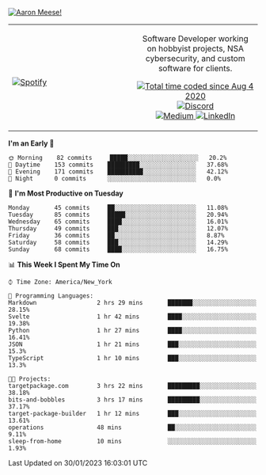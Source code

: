 [![Aaron Meese!](https://user-images.githubusercontent.com/17814535/88975338-a2aabf00-d27f-11ea-963f-8a19608716b4.png)](https://github.com/ajmeese7/readme-ascii "README ASCII")

<!-- Modified from project here: https://github.com/novatorem/novatorem -->
<table width="100%">
  <tr>
  <td width="50%">

&nbsp; <br> [![Spotify](https://ajmeese7.vercel.app/api/spotify)](https://open.spotify.com/user/ajmeese)

  </td>
  <td width="50%">
    <p align="center">
    Software Developer working on hobbyist projects, NSA cybersecurity, and custom software for clients.
    </p>
    <p align="center">
      <a href="https://wakatime.com/@f726891d-3b02-46cd-9b60-e8c59f9e2b14">
        <img src="https://wakatime.com/badge/user/f726891d-3b02-46cd-9b60-e8c59f9e2b14.svg" alt="Total time coded since Aug 4 2020" title="WakaTime" />
      </a>
      <a href="http://link.aaronmeese.com/discord">
        <img src="https://img.shields.io/badge/discord-ajmeese7%234835-369?style=flat-square&logo=discord&logoColor=white&color=purple" alt="Discord" title="Discord">
      </a>
      <br />
      <a href="https://link.aaronmeese.com/medium">
        <img src="https://img.shields.io/badge/medium-ajmeese7-1DB954?style=flat-square&logo=medium&logoColor=white" alt="Medium" title="Medium">
      </a>
      <a href="https://link.aaronmeese.com/linkedin">
        <img src="https://img.shields.io/badge/linkedIn-aaronmeese-1DB954?style=flat-square&logo=linkedin&logoColor=white&color=blue" alt="LinkedIn" title="LinkedIn">
      </a>
    </p>
  </td>

</table>

[//]: <> (The `&nbsp;` is to have Aphelion take up more space)

<!--START_SECTION:waka-->
**I'm an Early 🐤** 

```text
🌞 Morning    82 commits     █████░░░░░░░░░░░░░░░░░░░░   20.2% 
🌆 Daytime    153 commits    █████████░░░░░░░░░░░░░░░░   37.68% 
🌃 Evening    171 commits    ██████████░░░░░░░░░░░░░░░   42.12% 
🌙 Night      0 commits      ░░░░░░░░░░░░░░░░░░░░░░░░░   0.0%

```
📅 **I'm Most Productive on Tuesday** 

```text
Monday       45 commits     ██░░░░░░░░░░░░░░░░░░░░░░░   11.08% 
Tuesday      85 commits     █████░░░░░░░░░░░░░░░░░░░░   20.94% 
Wednesday    65 commits     ████░░░░░░░░░░░░░░░░░░░░░   16.01% 
Thursday     49 commits     ███░░░░░░░░░░░░░░░░░░░░░░   12.07% 
Friday       36 commits     ██░░░░░░░░░░░░░░░░░░░░░░░   8.87% 
Saturday     58 commits     ███░░░░░░░░░░░░░░░░░░░░░░   14.29% 
Sunday       68 commits     ████░░░░░░░░░░░░░░░░░░░░░   16.75%

```


📊 **This Week I Spent My Time On** 

```text
⌚︎ Time Zone: America/New_York

💬 Programming Languages: 
Markdown                 2 hrs 29 mins       ███████░░░░░░░░░░░░░░░░░░   28.15% 
Svelte                   1 hr 42 mins        ████░░░░░░░░░░░░░░░░░░░░░   19.38% 
Python                   1 hr 27 mins        ████░░░░░░░░░░░░░░░░░░░░░   16.41% 
JSON                     1 hr 21 mins        ███░░░░░░░░░░░░░░░░░░░░░░   15.3% 
TypeScript               1 hr 10 mins        ███░░░░░░░░░░░░░░░░░░░░░░   13.3%

🐱‍💻 Projects: 
targetpackage.com        3 hrs 22 mins       █████████░░░░░░░░░░░░░░░░   38.18% 
bits-and-bobbles         3 hrs 17 mins       █████████░░░░░░░░░░░░░░░░   37.17% 
target-package-builder   1 hr 12 mins        ███░░░░░░░░░░░░░░░░░░░░░░   13.61% 
operations               48 mins             ██░░░░░░░░░░░░░░░░░░░░░░░   9.11% 
sleep-from-home          10 mins             ░░░░░░░░░░░░░░░░░░░░░░░░░   1.93%

```


 Last Updated on 30/01/2023 16:03:01 UTC
<!--END_SECTION:waka-->

